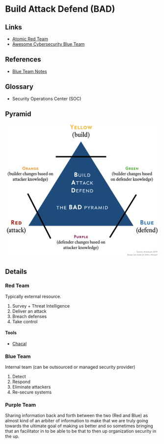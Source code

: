 # Build Attack Defend (BAD)

<!--
https://app.pluralsight.com/library/courses/pentesting-red-blue-purple-teams-exec-briefing/table-of-contents

https://app.pluralsight.com/paths/skill/blue-team-tools
https://app.pluralsight.com/paths/skill/red-team-tools
https://app.pluralsight.com/library/courses/purple-teaming-big-picture/table-of-contents

https://github.com/A-poc/RedTeam-Tools
-->

## Links

- [Atomic Red Team](https://github.com/redcanaryco/atomic-red-team)
- [Awesome Cybersecurity Blue Team](https://github.com/fabacab/awesome-cybersecurity-blueteam)

## References

- [Blue Team Notes](https://github.com/Purp1eW0lf/Blue-Team-Notes)

## Glossary

- Security Operations Center (SOC)

## Pyramid

![BAD Pyramid](/assets/images/cyber-security/bad-pyramid.png)

<!--
White Hat
Gray Hat
Black Hat
-->

## Details

### Red Team

Typically external resource.

1. Survey + Threat Intelligence
2. Deliver an attack
3. Breach defenses
4. Take control

<!--
Skills

Social Engineering
Phishing Attacks
Network Penetration Testing
Bug Bounty
Web Application Pentester
Threat Hunter
-->

#### Tools

- [Chacal](https://github.com/p3tr0v/chacal)

### Blue Team

Internal team (can be outsourced or managed security provider)

1. Detect
2. Respond
3. Eliminate attackers
4. Re-secure systems

<!--
Skills

Governance, Compliance & Risk
Detail Oriented
Cybersecurity Frameworks
Log Analysis
Incident Response
Cybersecurity Analyst / SOC Analyst
Incident Handler
Computer Forensics
Network Security Engineer
Cloud Security Engineer
-->

### Purple Team

Sharing information back and forth between the two (Red and Blue) as almost kind of an arbiter of information to make that we are truly going towards the ultimate goal of making us better and so sometimes bringing that an facilitator in to be able to be that to then up organization security in the up.
